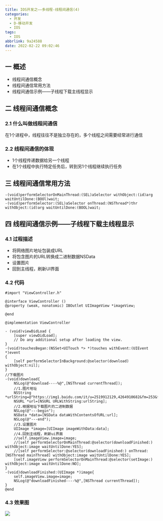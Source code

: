 ```yaml
---
title: IOS开发之——多线程-线程间通信(4)
categories:
  - 开发
  - D-移动开发
  - IOS
tags:
  - IOS
abbrlink: 9a24588
date: 2022-02-22 09:02:46
---
```

## 一 概述

* 线程间通信概念
* 线程间通信常用方法
* 线程间通信示例——子线程下载主线程显示

<!--more-->

## 二 线程间通信概念

### 2.1 什么叫做线程间通信

在1个进程中，线程往往不是独立存在的，多个线程之间需要经常进行通信

### 2.2 线程间通信的体现

* 1个线程传递数据给另一个线程
* 在1个线程中执行特定任务后，转到另1个线程继续执行任务

## 三 线程间通信常用方法

```
-(void)performSelectorOnMainThread:(SEL)aSelector withObject:(id)arg waitUntilDone:(BOOl)wait;
-(void)performSelector:(SEL)aSelector onThread:(NSThread*)thr withObject:(id)arg waitUntilDone:(BOOL)wait;
```

## 四 线程间通信示例——子线程下载主线程显示

### 4.1 过程描述

* 将网络图片地址包装成URL
* 将包含图片的URL转换成二进制数据NSData
* 设置图片
* 回到主线程，刷新UI界面

### 4.2 代码

```
#import "ViewController.h"

@interface ViewController ()
@property (weak, nonatomic) IBOutlet UIImageView *imageView;

@end

@implementation ViewController

- (void)viewDidLoad {
    [super viewDidLoad];
    // Do any additional setup after loading the view.
}
-(void)touchesBegan:(NSSet<UITouch *> *)touches withEvent:(UIEvent *)event
{
    [self performSelectorInBackground:@selector(download) withObject:nil];
}
//下载图片
-(void)download{
    NSLog(@"download----%@",[NSThread currentThread]);
    //1.图片地址
    NSString *urlString=@"https://img1.baidu.com/it/u=2519912129,4264910682&fm=253&fmt=auto&app=138&f=JPEG";
    NSURL *url=[NSURL URLWithString:urlString];
    //2.根据地址下载图片的二进制数据
    NSLog(@"---begin");
    NSData *data=[NSData dataWithContentsOfURL:url];
    NSLog(@"---end");
    //3.设置图片
    UIImage *image=[UIImage imageWithData:data];
    //4.回到主线程，刷新ui界面
    //self.imageView.image=image;
    //[self performSelectorOnMainThread:@selector(downloadFinished:) withObject:image waitUntilDone:YES];
    //[self performSelector:@selector(downloadFinished:) onThread:[NSThread mainThread] withObject:image waitUntilDone:YES];
    [self.imageView performSelectorOnMainThread:@selector(setImage:) withObject:image waitUntilDone:NO];
}
-(void)downloadFinished:(UIImage *)image{
    self.imageView.image=image;
    NSLog(@"downloadFinished----%@",[NSThread currentThread]);
}
@end
```

### 4.3 效果图

![][1]


[1]:https://jsd.onmicrosoft.cn/gh/PGzxc/CDN/blog-ios/ios-thread-communite-sample.gif